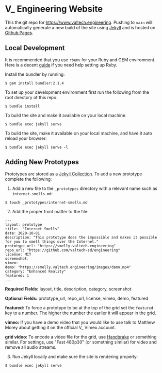 # V_ Engineering Website

This the git repo for https://www.valtech.engineering. Pushing to `main` will automatically generate a new build of the site using [Jekyll](https://jekyllrb.com) and is hosted on [Github Pages](https://pages.github.com). 

## Local Development

It is recommended that you use `rbenv` for your Ruby and GEM  environment. Here is a decent [guide](https://jekyllrb.com/docs/installation/) if you need help setting up Ruby.

Install the bundler by running:

```
$ gem install bundler:2.1.4
```

To set up your development environment first run the following from the root directory of this repo:

```
$ bundle install
```

To build the site and make it available on your local machine:

```
$ bundle exec jekyll serve
```

To build the site, make it available on your local machine, and have it auto reload your browser:

```
$ bundle exec jekyll serve -l
```

## Adding New Prototypes

Prototypes are stored as a [Jekyll Collection](https://jekyllrb.com/docs/collections/). To add a new prototype complete the following:

1) Add a new file to the `_prototypes` directory with a relevant name such as `internet-smells.md`:

```
$ touch _prototypes/internet-smells.md
```

2) Add the proper front matter to the file:

```
---
layout: prototype
title:  "Internet Smells"
date: 2020-10-01
description: "This prototype does the impossible and makes it possible for you to smell things over the Internet."
prototype_url: "https://smelly.valtech.engineering"
repo_url: "https://github.com/valtech-sd/engineering"
license: MIT
screenshot:
vimeo:
demo: "https://smelly.valtech.engineering/images/demo.mp4"
category: "Enhanced Reality"
featured: 1
---
```

**Required Fields:** layout, title, description, category, screenshot

**Optional Fields:** prototype_url, repo_url, license, vimeo, demo, featured

**featured:** To force a prototype to be at the top of the grid set the `featured` key to a number. The higher the number the earlier it will appear in the grid.

**vimeo:** If you have a demo video that you would like to use talk to Matthew Morey about getting it on the official V_ Vimeo account.

**grid video:** To encode a video file for the grid, use [Handbrake](https://handbrake.fr/downloads.php) or something similar.  For settings, use "Fast 480p30" (or something similar) for video and remove all audio streams.

3) Run Jekyll locally and make sure the site is rendering properly:

```
$ bundle exec jekyll serve
```
